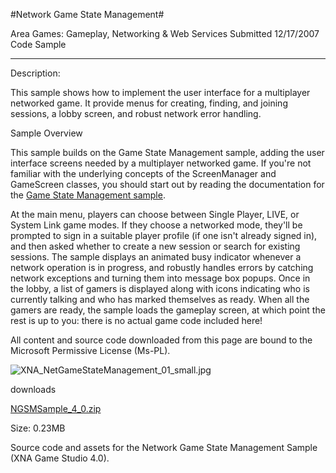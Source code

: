 #Network Game State Management#

Area
Games: Gameplay, Networking & Web Services
Submitted
12/17/2007
Code Sample

---

Description: 

This sample shows how to implement the user interface for a multiplayer networked game. It provide menus for creating, finding, and joining sessions, a lobby screen, and robust network error handling.

Sample Overview

This sample builds on the Game State Management sample, adding the user interface screens needed by a multiplayer networked game. If you're not familiar with the underlying concepts of the ScreenManager and GameScreen classes, you should start out by reading the documentation for the [Game State Management sample](https://github.com/DDReaper/XNAGameStudio/wiki/Game-State-Management-(Mango,-C%23VB)).

At the main menu, players can choose between Single Player, LIVE, or System Link game modes. If they choose a networked mode, they'll be prompted to sign in a suitable player profile (if one isn't already signed in), and then asked whether to create a new session or search for existing sessions. The sample displays an animated busy indicator whenever a network operation is in progress, and robustly handles errors by catching network exceptions and turning them into message box popups. Once in the lobby, a list of gamers is displayed along with icons indicating who is currently talking and who has marked themselves as ready. When all the gamers are ready, the sample loads the gameplay screen, at which point the rest is up to you: there is no actual game code included here!


All content and source code downloaded from this page are bound to the Microsoft Permissive License (Ms-PL).

![XNA_NetGameStateManagement_01_small.jpg](https://github.com/DDReaper/XNAGameStudio/blob/master/Images/XNA_NetGameStateManagement_01_small.jpg)

 
downloads

[NGSMSample_4_0.zip](https://github.com/DDReaper/XNAGameStudio/blob/master/Samples/NGSMSample_4_0.zip?raw=true)

Size: 0.23MB

Source code and assets for the Network Game State Management Sample (XNA Game Studio 4.0). 